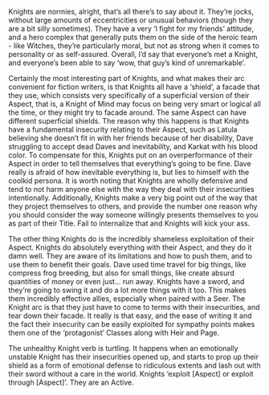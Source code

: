 Knights are normies, alright, that’s all there’s to say about it. They’re jocks, without large amounts of eccentricities or unusual behaviors (though they are a bit silly sometimes). They have a very ‘I fight for my friends’ attitude, and a hero complex that generally puts them on the side of the heroic team - like Witches, they’re particularly moral, but not as strong when it comes to personality or as self-assured. Overall, I’d say that everyone’s met a Knight, and everyone’s been able to say ‘wow, that guy’s kind of unremarkable’.

Certainly the most interesting part of Knights, and what makes their arc convenient for fiction writers, is that Knights all have a ‘shield’, a facade that they use, which consists very specifically of a superficial version of their Aspect, that is, a Knight of Mind may focus on being very smart or logical all the time, or they might try to facade around. The same Aspect can have different superficial shields. The reason why this happens is that Knights have a fundamental insecurity relating to their Aspect, such as Latula believing she doesn’t fit in with her friends because of her disability, Dave struggling to accept dead Daves and inevitability, and Karkat with his blood color. To compensate for this, Knights put on an overperformance of their Aspect in order to tell themselves that everything’s going to be fine. Dave really is afraid of how inevitable everything is, but lies to himself with the coolkid persona. It is worth noting that Knights are wholly defensive and tend to not harm anyone else with the way they deal with their insecurities intentionally. Additionally, Knights make a very big point out of the way that they project themselves to others, and provide the number one reason why you should consider the way someone willingly presents themselves to you as part of their Title. Fail to internalize that and Knights will kick your ass.

The other thing Knights do is the incredibly shameless exploitation of their Aspect. Knights do absolutely everything with their Aspect, and they do it damn well. They are aware of its limitations and how to push them, and to use them to benefit their goals. Dave used time travel for big things, like compress frog breeding, but also for small things, like create absurd quantities of money or even just... run away. Knights have a sword, and they’re going to swing it and do a lot more things with it too. This makes them incredibly effective allies, especially when paired with a Seer. The Knight arc is that they just have to come to terms with their insecurities, and tear down their facade. It really is that easy, and the ease of writing it and the fact their insecurity can be easily exploited for sympathy points makes them one of the ‘protagonist’ Classes along with Heir and Page.

The unhealthy Knight verb is turtling. It happens when an emotionally unstable Knight has their insecurities opened up, and starts to prop up their shield as a form of emotional defense to ridiculous extents and lash out with their sword without a care in the world. 
Knights ‘exploit [Aspect] or exploit through [Aspect]’. They are an Active.
